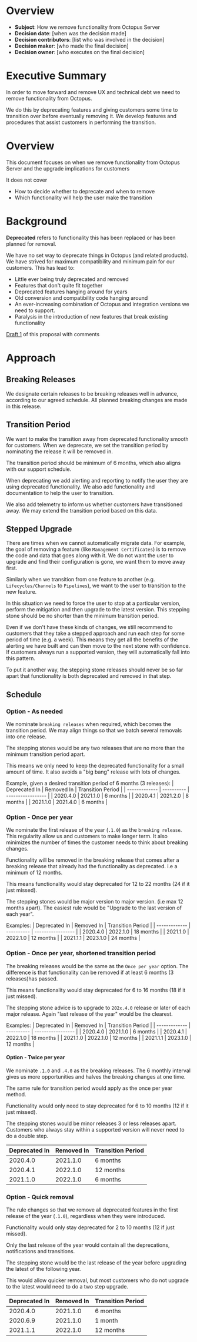 # Overview

- **Subject**: How we remove functionality from Octopus Server
- **Decision date**: [when was the decision made]
- **Decision contributors**: [list who was involved in the decision]
- **Decision maker**: [who made the final decision]
- **Decision owner**: [who executes on the final decision]

# Executive Summary

In order to move forward and remove UX and technical debt we need to remove functionality from Octopus.

We do this by deprecating features and giving customers some time to transition over before eventually removing it. We develop features and procedures that assist customers in performing the transition.

# Overview

This document focuses on when we remove functionality from Octopus Server and the upgrade implications for customers

It does not cover
- How to decide whether to deprecate and when to remove
- Which functionality will help the user make the transition

# Background

**Deprecated** refers to functionality this has been replaced or has been planned for removal.

We have no set way to deprecate things in Octopus (and related products). We have strived for maximum compatibility and minimum pain for our customers. This has lead to:
- Little ever being truly deprecated and removed
- Features that don't quite fit together
- Deprecated features hanging around for years
- Old conversion and compatibility code hanging around
- An ever-increasing combination of Octopus and integration versions we need to support.
- Paralysis in the introduction of new features that break existing functionality

[Draft 1](https://docs.google.com/document/d/1JFgWg4T6yTjU1epz85bHHMaU73tQ43bggsq8tRFIaU8/edit#heading=h.b13zj4am1nqv) of this proposal with comments

# Approach

## Breaking Releases

We designate certain releases to be breaking releases well in advance, according to our agreed schedule. All planned breaking changes are made in this release.

## Transition Period

We want to make the transition away from deprecated functionality smooth for customers. When we deprecate, we set the transition period by nominating the release it will be removed in.

The transition period should be minimum of 6 months, which also aligns with our support schedule.

When deprecating we add alerting and reporting to notify the user they are using deprecated functionality. We also add functionality and documentation to help the user to transition.

We also add telemetry to inform us whether customers have transitioned away. We may extend the transition period based on this data.

## Stepped Upgrade

There are times when we cannot automatically migrate data. For example, the goal of removing a feature (like `Management Certificates`) is to remove the code and data that goes along with it. We do not want the user to upgrade and find their configuration is gone, we want them to move away first.

Similarly when we transition from one feature to another (e.g. `Lifecycles/Channels` to `Pipelines`), we want to the user to transition to the new feature.

In this situation we need to force the user to stop at a particular version, perform the mitigation and then upgrade to the latest version. This stepping stone should be no shorter than the minimum transition period.

Even if we don't have these kinds of changes, we still recommend to customers that they take a stepped approach and run each step for some period of time (e.g. a week). This means they get all the benefits of the alerting we have built and can then move to the next stone with confidence. If customers always run a supported version, they will automatically fall into this pattern.

To put it another way, the stepping stone releases should never be so far apart that functionality is both deprecated and removed in that step.

## Schedule

### Option - As needed

We nominate `breaking releases` when required, which becomes the transition period. We may align things so that we batch several removals into one release.

The stepping stones would be any two releases that are no more than the minimum transition period apart.

This means we only need to keep the deprecated functionality for a small amount of time. It also avoids a "big bang" release with lots of changes.

Example, given a desired transition period of 6 months (3 releases):
| Deprecated In | Removed In | Transition Period |
| ------------- | ---------- | ----------------- |
| 2020.4.0 | 2021.1.0 | 6 months |
| 2020.4.1 | 2021.2.0 | 8 months |
| 2021.1.0 | 2021.4.0 | 6 months |

### Option - Once per year

We nominate the first release of the year (`.1.0`) as the `breaking release`. This regularity allow us and customers to make longer term. It also minimizes the number of times the customer needs to think about breaking changes. 

Functionality will be removed in the breaking release that comes after a breaking release that already had the functionality as deprecated. i.e a minimum of 12 months.

This means functionality would stay deprecated for 12 to 22 months (24 if it just missed).

The stepping stones would be major version to major version. (i.e max 12 months apart). The easiest rule would be "Upgrade to the last version of each year".

Examples:
| Deprecated In | Removed In | Transition Period |
| ------------- | ---------- | ----------------- |
| 2020.4.0 | 2022.1.0 | 18 months |
| 2021.1.0 | 2022.1.0 | 12 months |
| 2021.1.1 | 2023.1.0 | 24 months |


### Option - Once per year, shortened transition period

The breaking releases would be the same as the `Once per year` option. The difference is that functionality can be removed if at least 6 months (3 releases)has passed.

This means functionality would stay deprecated for 6 to 16 months (18 if it just missed).

The stepping stone advice is to upgrade to `202x.4.0` release or later of each major release. Again "last release of the year" would be the clearest.


Examples:
| Deprecated In | Removed In | Transition Period |
| ------------- | ---------- | ----------------- |
| 2020.4.0 | 2021.1.0 | 6 months |
| 2020.4.1 | 2022.1.0 | 18 months |
| 2021.1.0 | 2022.1.0 | 12 months |
| 2021.1.1 | 2023.1.0 | 12 months |

#### Option - Twice per year

We nominate `.1.0` and `.4.0` as the breaking releases. The 6 monthly interval gives us more opportunities and halves the breaking changes at one time. 

The same rule for transition period would apply as the once per year method.

Functionality would only need to stay deprecated for 6 to 10 months (12 if it just missed).

The stepping stones would be minor releases 3 or less releases apart. Customers who always stay within a supported version will never need to do a double step.

| Deprecated In | Removed In | Transition Period |
| ------------- | ---------- | ----------------- |
| 2020.4.0 | 2021.1.0 | 6 months |
| 2020.4.1 | 2022.1.0 | 12 months |
| 2021.1.0 | 2022.1.0 | 6 months |

### Option - Quick removal

The rule changes so that we remove all deprecated features in the first release of the year (`.1.0`), regardless when they were introduced.

Functionality would only stay deprecated for 2 to 10 months (12 if just missed).

Only the last release of the year would contain all the deprecations, notifications and transitions.

The stepping stone would be the last release of the year before upgrading the latest of the following year.

This would allow quicker removal, but most customers who do not upgrade to the latest would need to do a two step upgrade.


| Deprecated In | Removed In | Transition Period |
| ------------- | ---------- | ----------------- |
| 2020.4.0 | 2021.1.0 | 6 months |
| 2020.6.9 | 2021.1.0 | 1 month |
| 2021.1.1 | 2022.1.0 | 12 months |


